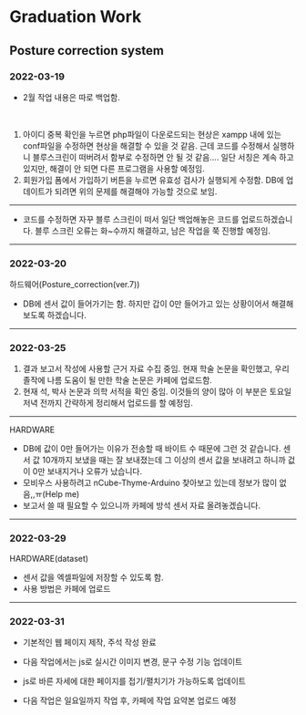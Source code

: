 # Graduation Work

## Posture correction system

### 2022-03-19
- 2월 작업 내용은 따로 백업함.

<br/>

1. 아이디 중복 확인을 누르면 php파일이 다운로드되는 현상은 xampp 내에 있는 conf파일을 수정하면 현상을 해결할 수 있을 것 같음. 근데 코드를 수정해서 실행하니 블루스크린이 떠버려서 함부로 수정하면 안 될 것 같음.... 일단 서칭은 계속 하고 있지만, 해결이 안 되면 다른 프로그램을 사용할 예정임.
2. 회원가입 폼에서 가입하기 버튼을 누르면 유효성 검사가 실행되게 수정함. DB에 업데이트가 되려면 위의 문제를 해결해야 가능할 것으로 보임.

---

- 코드를 수정하면 자꾸 블루 스크린이 떠서 일단 백업해놓은 코드를 업로드하겠습니다. 블루 스크린 오류는 화~수까지 해결하고, 남은 작업을 쭉 진행할 예정임.

---
### 2022-03-20
하드웨어(Posture_correction(ver.7))
- DB에 센서 값이 들어가기는 함. 하지만 갑이 0만 들어가고 있는 상황이어서 해결해 보도록 하겠습니다.

---
### 2022-03-25
1. 결과 보고서 작성에 사용할 근거 자료 수집 중임. 현재 학술 논문을 확인했고, 우리 졸작에 나름 도움이 될 만한 학술 논문은 카페에 업로드함.
2. 현재 석, 박사 논문과 의학 서적을 확인 중임. 이것들의 양이 많아 이 부분은 토요일 저녁 전까지 간략하게 정리해서 업로드를 할 예정임.
---
HARDWARE
- DB에 값이 0만 들어가는 이유가 전송할 때 바이트 수 때문에 그런 것 같습니다. 
  센서 값 10개까지 보냈을 때는 잘 보내졌는데 그 이상의 센서 값을 보내려고 하니까 겂이 0만 보내지거나 오류가 났습니다.
- 모비우스 사용하려고 nCube-Thyme-Arduino 찾아보고 있는데 정보가 많이 없음,,ㅠ(Help me)
- 보고서 쓸 때 필요할 수 있으니까 카페에 방석 센서 자료 올려놓겠습니다. 

--- 
### 2022-03-29
HARDWARE(dataset)
- 센서 값을 엑셀파일에 저장할 수 있도록 함.
- 사용 방법은 카페에 업로드

--- 
### 2022-03-31
- 기본적인 웹 페이지 제작, 주석 작성 완료

- 다음 작업에서는 js로 실시간 이미지 변경, 문구 수정 기능 업데이트
- js로 바른 자세에 대한 페이지를 접기/펼치기가 가능하도록 업데이트

* 다음 작업은 일요일까지 작업 후, 카페에 작업 요약본 업로드 예정
